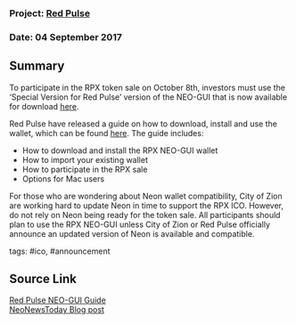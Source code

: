 ### Project: [Red Pulse](../projects/red_pulse.md)
### Date: 04 September 2017
## Summary
  
To participate in the RPX token sale on October 8th, investors must use the ‘Special Version for Red Pulse’ version of the NEO-GUI that is now available for download [here](https://neo.org/download).
  
Red Pulse have released a guide on how to download, install and use the wallet, which can be found [here](https://coin.red-pulse.com/neo-gui-guide/).
The guide includes:  
* How to download and install the RPX NEO-GUI wallet  
* How to import your existing wallet  
* How to participate in the RPX sale  
* Options for Mac users  
  
For those who are wondering about Neon wallet compatibility, City of Zion are working hard to update Neon in time to support the RPX ICO. However, do not rely on Neon being ready for the token sale. All participants should plan to use the RPX NEO-GUI unless City of Zion or Red Pulse officially announce an updated version of Neon is available and compatible.
  
tags: #ico, #announcement
## Source Link
[Red Pulse NEO-GUI Guide](https://coin.red-pulse.com/neo-gui-guide/)  
[NeoNewsToday Blog post](https://neonewstoday.com/general/red-pulse-neo-gui-wallet-and-guide-available/)
